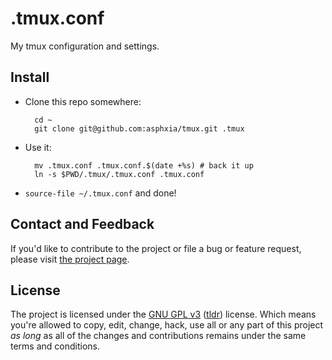 .tmux.conf
==========

My tmux configuration and settings.

Install
-------

* Clone this repo somewhere:

        cd ~
        git clone git@github.com:asphxia/tmux.git .tmux

* Use it:

        mv .tmux.conf .tmux.conf.$(date +%s) # back it up
        ln -s $PWD/.tmux/.tmux.conf .tmux.conf

* ``source-file ~/.tmux.conf`` and done!


## Contact and Feedback

If you'd like to contribute to the project or file a bug or feature request, please visit [the project page][1].

## License

The project is licensed under the [GNU GPL v3][2] ([tldr][3]) license. Which means you're allowed to copy, edit, change, hack, use all or any part of this project *as long* as all of the changes and contributions remains under the same terms and conditions.

  [1]: https://github.com/asphxia/tmux/
  [2]: http://www.gnu.org/licenses/gpl.html
  [3]: http://www.tldrlegal.com/license/gnu-general-public-license-v3-(gpl-3)
  
